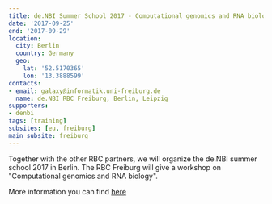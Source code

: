 ```yaml
---
title: de.NBI Summer School 2017 - Computational genomics and RNA biology
date: '2017-09-25'
end: '2017-09-29'
location:
  city: Berlin
  country: Germany
  geo:
    lat: '52.5170365'
    lon: '13.3888599'
contacts:
- email: galaxy@informatik.uni-freiburg.de
  name: de.NBI RBC Freiburg, Berlin, Leipzig
supporters:
- denbi
tags: [training]
subsites: [eu, freiburg]
main_subsite: freiburg
---
```


Together with the other RBC partners, we will organize the de.NBI summer school 2017 in Berlin. The RBC Freiburg will give a workshop on "Computational genomics and RNA biology".

More information you can find [here](https://www.denbi.de/22-training-cat/training-courses/278-de-nbi-summer-school-computational-genomics-and-rna-biology)

